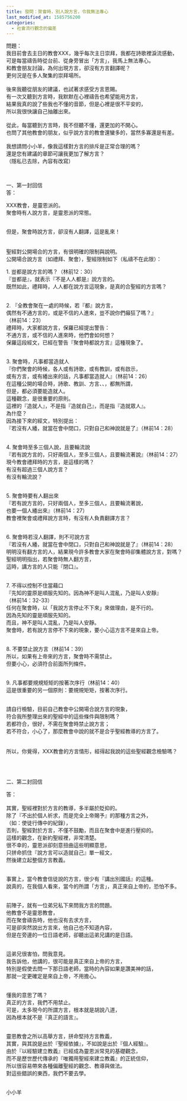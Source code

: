 ```yaml
---
title: 發問：聚會時，別人說方言，令我無法專心
last_modified_at: 1585756200
categories:
  - 社會流行觀念的偏差
---
```


<p>問題：<br>
我目前會去主日的教會XXX，幾乎每次主日崇拜，我都在詩歌裡淚流感動，<br>
可是每當禱告時從台前、從身旁冒出「方言」，我馬上無法專心。<br>
和教會朋友討論，為何出現方言，卻沒有方言翻譯呢？<br>
更何況是在多人聚集的崇拜場所。<br>
&nbsp;<br>
後來我聽從朋友的建議，也試著求感受方言恩賜。<br>
有一次又聽到方言時，我默默在心裡禱告也希望能用方言，<br>
結果我真的說了些我也不懂的音節，但是心裡是很不平安的，<br>
所以我很快讓自己抽離出來。<br>
&nbsp;<br>
從此，每當聽到方言時，我不但聽不懂，還更加的不開心。<br>
也問了其他教會的朋友，似乎說方言的教會還蠻多的，當然多寡還是有差。<br>
&nbsp;<br>
我想請問小小羊，像我這樣對方言的排斥是正常合理的嗎？<br>
還是您有建議的章節可讓我更加了解方言？<br>
（隱私已去除，內容有改寫）</p>

<p>&nbsp;</p>

<p>一、第一封回信<br>
答：</p>

<p>XXX教會，是靈恩派的。<br>
聚會時有人說方言，是靈恩派的常態。<br>
&nbsp;</p>

<p>但是，聚會時說方言，卻沒有人翻譯，這是亂來！<br>
&nbsp;<br>
&nbsp;<br>
聖經對公開場合的方言，有很明確的限制與說明。<br>
公開場合說方言（如禮拜、聚會），聖經限制如下（私禱不在此限）：</p>

<p>1. 豈都是說方言的嗎？（林前12：30）<br>
『豈都是』，就表示『不是人人都是』說方言的。<br>
既然如此，禮拜時，人人都在說方言這現象，是真的合聖經的方言嗎？</p>

<p><br>
2. 『全教會聚在一處的時候，若『都』說方言，<br>
偶然有不通方言的，或是不信的人進來，豈不說你們癲狂了嗎？』<br>
（林前14：23）<br>
禮拜時，大家都說方言，保羅已經提出警告：<br>
不通方言，或不信的人進來時，他們會如何想？<br>
保羅這段經文，已經在警告『聚會時都說方言』這種現象了。</p>

<p><br>
3. 聚會時，凡事都當造就人<br>
『你們聚會的時候，各人或有詩歌，或有教訓，或有啟示，<br>
或有方言，或有繙出來的話，凡事都當造就人』（林前14：26）<br>
在這種公開的場合時，詩歌、教訓、方言、、，都無所謂，<br>
但是，都必須要能造就人。<br>
這種觀念，是很重要的原則。<br>
這裡的『造就人』，不是指『造就自己』，而是指『造就眾人』。<br>
為什麼？<br>
因為接下來的經文，特別提出：<br>
『若沒有人繙，就當在會中閉口，只對自己和神說就是了』（林前14：28）</p>

<p><br>
4. 聚會時至多三個人說，且要輪流說<br>
『若有說方言的，只好兩個人，至多三個人，且要輪流著說』（林前14：27）<br>
現今教會禮拜時的方言，是這樣的嗎？<br>
有沒有超過三個人說方言？<br>
有沒有輪流說？</p>

<p><br>
5. 聚會時要有人翻出來<br>
『若有說方言的，只好兩個人，至多三個人，且要輪流著說，<br>
也要一個人繙出來』（林前14：27）<br>
教會裡聚會或禮拜說方言時，有沒有人負責翻譯方言？</p>

<p><br>
6. 聚會時若沒人翻譯，則不可說方言<br>
『若沒有人繙，就當在會中閉口，只對自己和神說就是了』（林前14：28）<br>
明明沒有翻方言的人，結果現今許多教會大家在聚會時卻集體說方言，對嗎？<br>
聖經明明指出，若聚會時無人翻方言，<br>
這時，講方言的人只能『閉口』。</p>

<p><br>
7. 不得以控制不住當藉口<br>
『先知的靈原是順服先知的。因為神不是叫人混亂，乃是叫人安靜』<br>
（林前14：32-33）<br>
任何在聚會時，以「我說方言停止不下來」來做理由，是不行的。<br>
因為先知的靈是順服先知的。<br>
而且，神不是叫人混亂，乃是叫人安靜。<br>
聚會時，若有說方言停不下來的現象，要小心這方言不是來自上帝。</p>

<p><br>
8. 不要禁止說方言（林前14：39）<br>
所以，如果有上帝來的方言，聚會時不需禁止。<br>
但要小心，必須符合前面所列條件。</p>

<p><br>
9. 凡事都要規規矩矩的按著次序行（林前14：40）<br>
這是很重要的另一個原則：要規規矩矩，按著次序行。</p>

<p><br>
請自行檢驗，目前自己教會中公開場合說方言的現象，<br>
符合我所整理出來的聖經中的這些條件與限制嗎？<br>
若都符合，很好，不需在聚會時禁止說方言；<br>
若不符合，小心了，那麼教會中說的就不是合乎聖經教導的方言了。<br>
&nbsp;<br>
&nbsp;<br>
所以，你覺得，XXX教會的方言情形，經得起我說的這些聖經觀念檢驗嗎？</p>

<p>&nbsp;</p>

<p><br>
二、第二封回信</p>

<p>答：<br>
&nbsp;<br>
其實，聖經裡對於方言的教導，多半屬於貶抑的。<br>
除了『不出於個人祈求，而是完全上帝賜予』的那種方言之外，<br>
（如：使徒行傳中的紀錄），<br>
否則，聖經對於方言，不僅不鼓勵，而且在聚會中是進行壓抑的。<br>
這樣的觀念，在新約聖經裡，非常清楚。<br>
很不幸的，靈恩派卻刻意扭曲這些明顯意思，<br>
只拼命抓住『說方言可以造就自己』單一經文，<br>
然後建立起整個方言教義。<br>
&nbsp;</p>

<p>事實上，當今教會信徒說的方言，很少有『講出別國話』的這種。<br>
說真的，在我個人看來，當今的所謂「方言」，真正來自上帝的，恐怕不多。<br>
&nbsp;</p>

<p>前陣子，就有一位弟兄私下來問我方言的問題。<br>
他教會不是靈恩教會，<br>
而在聚會禱告時，他也沒有去求方言，<br>
可是卻突然說出方言來，他自己也不知道內容，<br>
但是在旁邊的一位日語老師，卻聽出這弟兄講的是日語。</p>

<p><br>
這弟兄很害怕，問我意見。<br>
我告訴他，他講的，很可能是真正來自上帝的方言，<br>
特別是假使去問一下那日語老師，當時的內容如果是讚美神的話，<br>
那就一定更確定是來自上帝，不用擔心。</p>

<p>&nbsp;<br>
懂我的意思了嗎？<br>
真正的方言，我們不用禁止。<br>
可是，太多現今的所謂方言，根本就是胡說八道，<br>
因為根本就不是『真正的語言』。<br>
&nbsp;</p>

<p>靈恩教會之所以高舉方言，拼命堅持方言教義，<br>
其實，與其說是出於『聖經依據』，不如說是出於『個人經驗』。<br>
由於『以經驗建立教義』已經成為靈恩派常見的基礎觀念，<br>
而不是歷世歷代傳承的『唯獨用聖經來建立教義』的正統信仰，<br>
所以很容易帶來各種偏離聖經的觀念、教導與做法。<br>
對這些錯誤的東西，我們不要去學。<br>
&nbsp;</p>

<p>小小羊</p>

